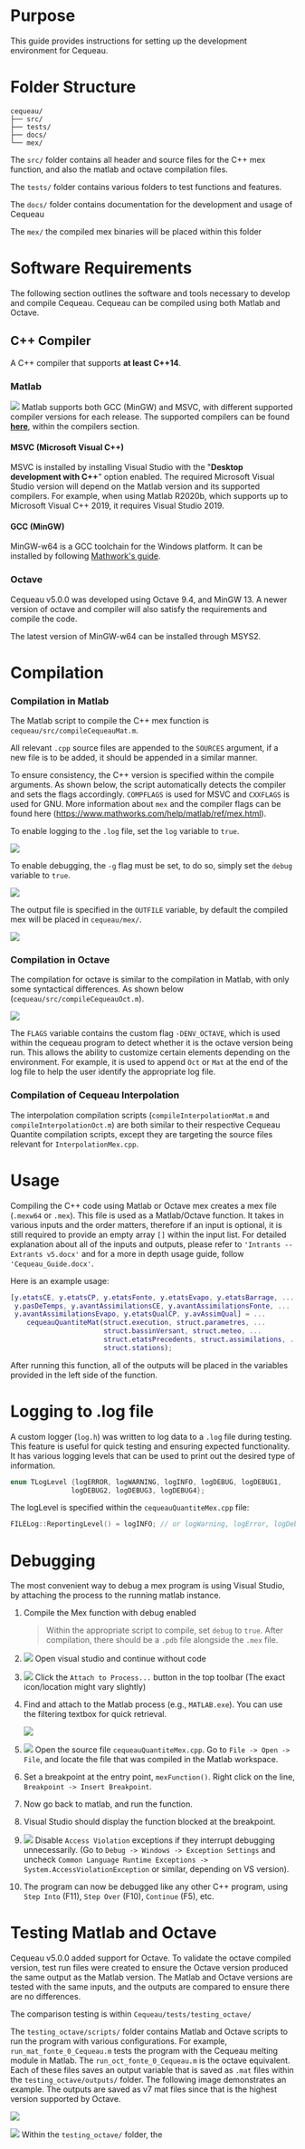 # Purpose

This guide provides instructions for setting up the development
environment for Cequeau.

# Folder Structure

```
cequeau/
├── src/
├── tests/
├── docs/
└── mex/
```

The `src/` folder contains all header and source files for the C++ mex
function, and also the matlab and octave compilation files.

The `tests/` folder contains various folders to test functions and
features.

The `docs/` folder contains documentation for the development and usage of
Cequeau

The `mex/` the compiled mex binaries will be placed within this folder

# Software Requirements

The following section outlines the software and tools necessary to
develop and compile Cequeau. Cequeau can be compiled using both Matlab
and Octave.

## C++ Compiler

A C++ compiler that supports **at least C++14**.

### Matlab

![](../media/image1.png)
Matlab supports both GCC (MinGW) and MSVC,
with different supported compiler versions for each release. The
supported compilers can be found
[**here**](https://www.mathworks.com/support/requirements/previous-releases.html),
within the compilers section.

#### MSVC (Microsoft Visual C++)

MSVC is installed by installing Visual Studio with the "**Desktop
development with C++**" option enabled. The required Microsoft Visual
Studio version will depend on the Matlab version and its supported
compilers. For example, when using Matlab R2020b, which supports up to
Microsoft Visual C++ 2019, it requires Visual Studio 2019.

#### GCC (MinGW)

MinGW-w64 is a GCC toolchain for the Windows platform. It can be
installed by following [Mathwork\'s
guide](https://www.mathworks.com/matlabcentral/fileexchange/52848-matlab-support-for-mingw-w64-c-c-fortran-compiler).

### Octave

Cequeau v5.0.0 was developed using Octave 9.4, and MinGW 13. A newer
version of octave and compiler will also satisfy the requirements and
compile the code.

The latest version of MinGW-w64 can be installed through MSYS2.

# Compilation

### Compilation in Matlab

The Matlab script to compile the C++ mex function is
`cequeau/src/compileCequeauMat.m`.

All relevant `.cpp` source files are appended to the `SOURCES` argument, if
a new file is to be added, it should be appended in a similar manner.

To ensure consistency, the C++ version is specified within the compile
arguments. As shown below, the script automatically detects the compiler
and sets the flags accordingly. `COMPFLAGS` is used for MSVC and `CXXFLAGS`
is used for GNU. More information about `mex` and the compiler flags can
be found here (<https://www.mathworks.com/help/matlab/ref/mex.html>).

To enable logging to the `.log` file, set the `log` variable to `true`.

![](../media/image3.png)

To enable debugging, the `-g` flag must be set, to do so, simply set the
`debug` variable to `true`.

![](../media/image4.png)

The output file is specified in the `OUTFILE` variable, by default the
compiled mex will be placed in `cequeau/mex/`.

![](../media/image5.png)

### Compilation in Octave

The compilation for octave is similar to the compilation in Matlab, with
only some syntactical differences. As shown below
(`cequeau/src/compileCequeauOct.m`).

![](../media/image6.png)

The `FLAGS` variable contains the custom flag `-DENV_OCTAVE`, which is
used within the cequeau program to detect whether it is the octave
version being run. This allows the ability to customize certain elements
depending on the environment. For example, it is used to append `Oct` or
`Mat` at the end of the log file to help the user identify the appropriate
log file.

### Compilation of Cequeau Interpolation

The interpolation compilation scripts (`compileInterpolationMat.m` and
`compileInterpolationOct.m`) are both similar to their respective Cequeau
Quantite compilation scripts, except they are targeting the source files
relevant for `InterpolationMex.cpp`.

# Usage

Compiling the C++ code using Matlab or Octave mex creates a mex file
(`.mexw64` or `.mex`). This file is used as a Matlab/Octave function. It
takes in various inputs and the order matters, therefore if an input is
optional, it is still required to provide an empty array `[]` within the
input list. For detailed explanation about all of the inputs and
outputs, please refer to `'Intrants -- Extrants v5.docx'` and for a more
in depth usage guide, follow `'Cequeau_Guide.docx'`.

Here is an example usage:

```matlab
[y.etatsCE, y.etatsCP, y.etatsFonte, y.etatsEvapo, y.etatsBarrage, ...
 y.pasDeTemps, y.avantAssimilationsCE, y.avantAssimilationsFonte, ...
 y.avantAssimilationsEvapo, y.etatsQualCP, y.avAssimQual] = ...
    cequeauQuantiteMat(struct.execution, struct.parametres, ...
                       struct.bassinVersant, struct.meteo, ...
                       struct.etatsPrecedents, struct.assimilations, ...
                       struct.stations);
```

After running this function, all of the outputs will be placed in the
variables provided in the left side of the function.

# Logging to .log file

A custom logger (`log.h`) was written to log data to a `.log` file during
testing. This feature is useful for quick testing and ensuring expected
functionality. It has various logging levels that can be used to print
out the desired type of information.

```cpp
enum TLogLevel {logERROR, logWARNING, logINFO, logDEBUG, logDEBUG1,
               logDEBUG2, logDEBUG3, logDEBUG4};
```

The logLevel is specified within the `cequeauQuantiteMex.cpp` file:

```cpp
FILELog::ReportingLevel() = logINFO; // or logWarning, logError, logDebug, etc...
```

# Debugging

The most convenient way to debug a mex program is using Visual Studio,
by attaching the process to the running matlab instance.

1.  Compile the Mex function with debug enabled

    > Within the appropriate script to compile, set `debug` to `true`. After
    > compilation, there should be a `.pdb` file alongside the `.mex` file.

2.  ![](../media/image7.png)
    Open visual studio and continue without code

3.  ![](../media/image9.png)
    Click the `Attach to Process...` button in the top
    toolbar (The exact icon/location might vary slightly)

4.  Find and attach to the Matlab process (e.g., `MATLAB.exe`). You can use the filtering
    textbox for quick retrieval.

    ![](../media/image11.png)

5.  ![](../media/image13.png)
    Open the source file `cequeauQuantiteMex.cpp`. Go to `File -> Open -> File`, and locate the file that was compiled in the Matlab workspace.

6.  Set a breakpoint at the entry point, `mexFunction()`. Right click on
    the line, `Breakpoint -> Insert Breakpoint`.

7.  Now go back to matlab, and run the function.

8.  Visual Studio should display the function blocked at the breakpoint.

9.  ![](../media/image14.png)
    Disable `Access Violation` exceptions if they interrupt debugging unnecessarily. (Go to `Debug -> Windows -> Exception Settings` and uncheck `Common Language Runtime Exceptions -> System.AccessViolationException` or similar, depending on VS version).

10. The program can now be debugged like any other C++ program, using
    `Step Into` (F11), `Step Over` (F10), `Continue` (F5), etc.

# Testing Matlab and Octave

Cequeau v5.0.0 added support for Octave. To validate the octave compiled
version, test run files were created to ensure the Octave version
produced the same output as the Matlab version. The Matlab and Octave
versions are tested with the same inputs, and the outputs are compared
to ensure there are no differences.

The comparison testing is within `Cequeau/tests/testing_octave/`

The `testing_octave/scripts/` folder contains Matlab and Octave scripts to
run the program with various configurations. For example,
`run_mat_fonte_0_Cequeau.m` tests the program with the Cequeau melting
module in Matlab. The `run_oct_fonte_0_Cequeau.m` is the octave
equivalent. Each of these files saves an output variable that is saved
as `.mat` files within the `testing_octave/outputs/` folder. The following
image demonstrates an example. The outputs are saved as v7 mat files
since that is the highest version supported by Octave.

![](../media/image16.png)

![](../media/image17.png)
Within the `testing_octave/` folder, the